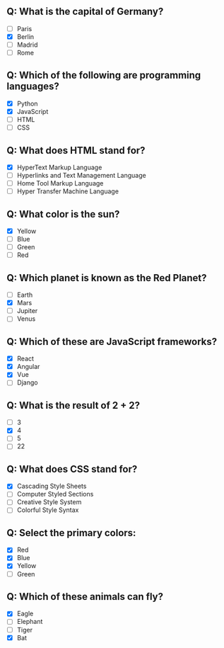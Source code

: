 ## Q: What is the capital of Germany?
- [ ] Paris
- [x] Berlin
- [ ] Madrid
- [ ] Rome

## Q: Which of the following are programming languages?
- [x] Python
- [x] JavaScript
- [ ] HTML
- [ ] CSS

## Q: What does HTML stand for?
- [x] HyperText Markup Language
- [ ] Hyperlinks and Text Management Language
- [ ] Home Tool Markup Language
- [ ] Hyper Transfer Machine Language

## Q: What color is the sun?
- [x] Yellow
- [ ] Blue
- [ ] Green
- [ ] Red

## Q: Which planet is known as the Red Planet?
- [ ] Earth
- [x] Mars
- [ ] Jupiter
- [ ] Venus

## Q: Which of these are JavaScript frameworks?
- [x] React
- [x] Angular
- [x] Vue
- [ ] Django

## Q: What is the result of 2 + 2?
- [ ] 3
- [x] 4
- [ ] 5
- [ ] 22

## Q: What does CSS stand for?
- [x] Cascading Style Sheets
- [ ] Computer Styled Sections
- [ ] Creative Style System
- [ ] Colorful Style Syntax

## Q: Select the primary colors:
- [x] Red
- [x] Blue
- [x] Yellow
- [ ] Green

## Q: Which of these animals can fly?
- [x] Eagle
- [ ] Elephant
- [ ] Tiger
- [x] Bat
